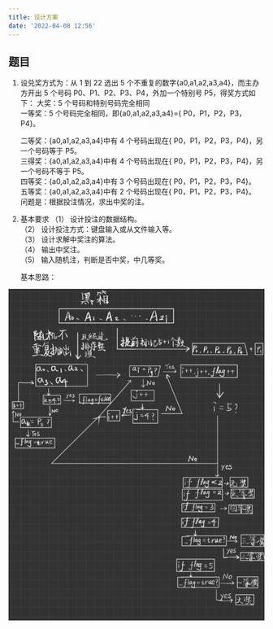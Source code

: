 ```yaml
---
title: 设计方案
date: '2022-04-08 12:56'
---
```


## 题目

1. 设兑奖方式为：从 1 到 22 选出 5 个不重复的数字{a0,a1,a2,a3,a4}，而主办方开出 5 个号码
   P0、P1、P2、P3、P4，外加一个特别号 P5，得奖方式如下：
   大奖：5 个号码和特别号码完全相同  
   一等奖：5 个号码完全相同，即{a0,a1,a2,a3,a4}={ P0，P1，P2，P3，P4}。  
   
   二等奖：{a0,a1,a2,a3,a4}中有 4 个号码出现在{ P0，P1，P2，P3，P4}，另一个号码等于 P5。  
   三得奖：{a0,a1,a2,a3,a4}中有 4 个号码出现在{ P0，P1，P2，P3，P4}，另一个号码不等于   P5。  
   四等奖：{a0,a1,a2,a3,a4}中有 3 个号码出现在{ P0，P1，P2，P3，P4}。  
   五等奖：{a0,a1,a2,a3,a4}中有 2 个号码出现在{ P0，P1，P2，P3，P4}。  
   问题是：根据投注情况，求出中奖的注。  

2. 基本要求
   （1） 设计投注的数据结构。  
   （2） 设计投注方式：键盘输入或从文件输入等。  
   （3） 设计求解中奖注的算法。  
   （4） 输出中奖注。  
   （5） 输入随机注，判断是否中奖，中几等奖。  

   基本思路：

![image-20220408140725115](./05_prize.assets/image-20220408140725115.png)



